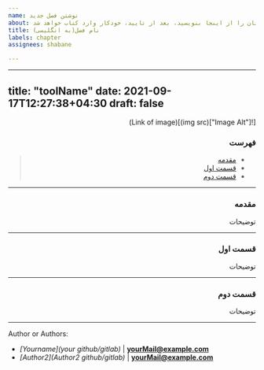 ```yaml
---
name: نوشتن فصل جدید
about: فصل جدیدتان را از اینجا بنویسید، بعد از تایید، خودکار وارد کتاب خواهد شد!
title: نام فصل(به انگلیسی)
labels: chapter
assignees: shabane

---
```


---
title: "toolName"
date: 2021-09-17T12:27:38+04:30
draft: false
---

<div dir='rtl'>

[!["Image Alt"](img src)](Link of image)

### فهرست

> - [مقدمه](#id)
> - [قسمت اول](#id)
> -  [قسمت دوم](#id)

---


### مقدمه
توضیحات



---


### قسمت اول
توضیحات



---



### قسمت دوم
توضیحات

</div>

---

Author or Authors:

- *[Yourname](your github/gitlab)* | **<yourMail@example.com>**
- *[Author2](Author2 github/gitlab)* | **<yourMail@example.com>**
